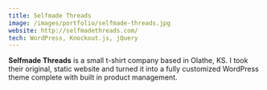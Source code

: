 ```yaml
---
title: Selfmade Threads
image: /images/portfolio/selfmade-threads.jpg
website: http://selfmadethreads.com/
tech: WordPress, Knockout.js, jQuery
---
```


**Selfmade Threads** is a small t-shirt company based in Olathe, KS. I took their original, static website and turned it into a fully customized WordPress theme complete with built in product management.